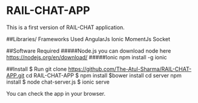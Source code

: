 # RAIL-CHAT-APP
This is a first version of RAIL-CHAT application.

##Libraries/ Frameworks Used
    AngularJs
    Ionic
    MomentJs
    Socket
    
    
##Software Required
#####Node.js 
you can download node here https://nodejs.org/en/download/
#####Ionic
      npm install -g ionic
   
##Install $ Run
    git clone https://github.com/The-Atul-Sharma/RAIL-CHAT-APP.git
    cd RAIL-CHAT-APP
    $ npm install
    $bower install
    cd server
    npm install
    $ node chat-server.js
    $ ionic serve
    
  You can check the app in your browser.
